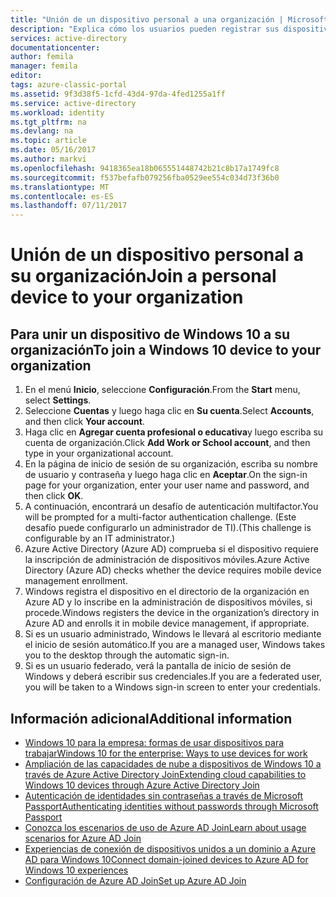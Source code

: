 ```yaml
---
title: "Unión de un dispositivo personal a una organización | Microsoft Docs"
description: "Explica cómo los usuarios pueden registrar sus dispositivos personales con Windows 10 en su red corporativa, y se ofrecen pasos de implementación para un escenario BYOD."
services: active-directory
documentationcenter: 
author: femila
manager: femila
editor: 
tags: azure-classic-portal
ms.assetid: 9f3d38f5-1cfd-43d4-97da-4fed1255a1ff
ms.service: active-directory
ms.workload: identity
ms.tgt_pltfrm: na
ms.devlang: na
ms.topic: article
ms.date: 05/16/2017
ms.author: markvi
ms.openlocfilehash: 9418365ea18b065551448742b21c8b17a1749fc8
ms.sourcegitcommit: f537befafb079256fba0529ee554c034d73f36b0
ms.translationtype: MT
ms.contentlocale: es-ES
ms.lasthandoff: 07/11/2017
---
```

# <a name="join-a-personal-device-to-your-organization"></a><span data-ttu-id="fc8c4-103">Unión de un dispositivo personal a su organización</span><span class="sxs-lookup"><span data-stu-id="fc8c4-103">Join a personal device to your organization</span></span>
## <a name="to-join-a-windows-10-device-to-your-organization"></a><span data-ttu-id="fc8c4-104">Para unir un dispositivo de Windows 10 a su organización</span><span class="sxs-lookup"><span data-stu-id="fc8c4-104">To join a Windows 10 device to your organization</span></span>
1. <span data-ttu-id="fc8c4-105">En el menú **Inicio**, seleccione **Configuración**.</span><span class="sxs-lookup"><span data-stu-id="fc8c4-105">From the **Start** menu, select **Settings**.</span></span>
2. <span data-ttu-id="fc8c4-106">Seleccione **Cuentas** y luego haga clic en **Su cuenta**.</span><span class="sxs-lookup"><span data-stu-id="fc8c4-106">Select **Accounts**, and then click **Your account**.</span></span>
3. <span data-ttu-id="fc8c4-107">Haga clic en **Agregar cuenta profesional o educativa**y luego escriba su cuenta de organización.</span><span class="sxs-lookup"><span data-stu-id="fc8c4-107">Click **Add Work or School account**, and then type in your organizational account.</span></span>
4. <span data-ttu-id="fc8c4-108">En la página de inicio de sesión de su organización, escriba su nombre de usuario y contraseña y luego haga clic en **Aceptar**.</span><span class="sxs-lookup"><span data-stu-id="fc8c4-108">On the sign-in page for your organization, enter your user name and password, and then click **OK**.</span></span>
5. <span data-ttu-id="fc8c4-109">A continuación, encontrará un desafío de autenticación multifactor.</span><span class="sxs-lookup"><span data-stu-id="fc8c4-109">You will be prompted for a multi-factor authentication challenge.</span></span> <span data-ttu-id="fc8c4-110">(Este desafío puede configurarlo un administrador de TI).</span><span class="sxs-lookup"><span data-stu-id="fc8c4-110">(This challenge is configurable by an IT administrator.)</span></span>
6. <span data-ttu-id="fc8c4-111">Azure Active Directory (Azure AD) comprueba si el dispositivo requiere la inscripción de administración de dispositivos móviles.</span><span class="sxs-lookup"><span data-stu-id="fc8c4-111">Azure Active Directory (Azure AD) checks whether the device requires mobile device management enrollment.</span></span>
7. <span data-ttu-id="fc8c4-112">Windows registra el dispositivo en el directorio de la organización en Azure AD y lo inscribe en la administración de dispositivos móviles, si procede.</span><span class="sxs-lookup"><span data-stu-id="fc8c4-112">Windows registers the device in the organization’s directory in Azure AD and enrolls it in mobile device management, if appropriate.</span></span>
8. <span data-ttu-id="fc8c4-113">Si es un usuario administrado, Windows le llevará al escritorio mediante el inicio de sesión automático.</span><span class="sxs-lookup"><span data-stu-id="fc8c4-113">If you are a managed user, Windows takes you to the desktop through the automatic sign-in.</span></span>
9. <span data-ttu-id="fc8c4-114">Si es un usuario federado, verá la pantalla de inicio de sesión de Windows y deberá escribir sus credenciales.</span><span class="sxs-lookup"><span data-stu-id="fc8c4-114">If you are a federated user, you will be taken to a Windows sign-in screen to enter your credentials.</span></span>

## <a name="additional-information"></a><span data-ttu-id="fc8c4-115">Información adicional</span><span class="sxs-lookup"><span data-stu-id="fc8c4-115">Additional information</span></span>
* [<span data-ttu-id="fc8c4-116">Windows 10 para la empresa: formas de usar dispositivos para trabajar</span><span class="sxs-lookup"><span data-stu-id="fc8c4-116">Windows 10 for the enterprise: Ways to use devices for work</span></span>](active-directory-azureadjoin-windows10-devices-overview.md)
* [<span data-ttu-id="fc8c4-117">Ampliación de las capacidades de nube a dispositivos de Windows 10 a través de Azure Active Directory Join</span><span class="sxs-lookup"><span data-stu-id="fc8c4-117">Extending cloud capabilities to Windows 10 devices through Azure Active Directory Join</span></span>](active-directory-azureadjoin-user-upgrade.md)
* [<span data-ttu-id="fc8c4-118">Autenticación de identidades sin contraseñas a través de Microsoft Passport</span><span class="sxs-lookup"><span data-stu-id="fc8c4-118">Authenticating identities without passwords through Microsoft Passport</span></span>](active-directory-azureadjoin-passport.md)
* [<span data-ttu-id="fc8c4-119">Conozca los escenarios de uso de Azure AD Join</span><span class="sxs-lookup"><span data-stu-id="fc8c4-119">Learn about usage scenarios for Azure AD Join</span></span>](active-directory-azureadjoin-deployment-aadjoindirect.md)
* [<span data-ttu-id="fc8c4-120">Experiencias de conexión de dispositivos unidos a un dominio a Azure AD para Windows 10</span><span class="sxs-lookup"><span data-stu-id="fc8c4-120">Connect domain-joined devices to Azure AD for Windows 10 experiences</span></span>](active-directory-azureadjoin-devices-group-policy.md)
* [<span data-ttu-id="fc8c4-121">Configuración de Azure AD Join</span><span class="sxs-lookup"><span data-stu-id="fc8c4-121">Set up Azure AD Join</span></span>](active-directory-azureadjoin-setup.md)

